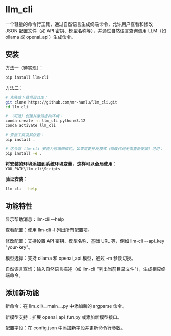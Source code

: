 # llm_cli

一个轻量的命令行工具，通过自然语言生成终端命令，允许用户查看和修改 JSON 配置文件（如 API 密钥、模型名称等），并通过自然语言查询调用 LLM（如 ollama 或 openai_api）生成命令。

## 安装

方法一（待实现）：
``` bash
pip install llm-cli
```
方法二：
``` bash
# 克隆或下载项目仓库：
git clone https://github.com/mr-hanlu/llm_cli.git
cd llm_cli

# （可选）创建并激活虚拟环境：
conda create -n llm_cli python=3.12
conda activate llm_cli

# 安装工具及其依赖：
pip install .

# 这会将 llm-cli 安装为可编辑模式。如果需要开发模式（修改代码无需重新安装）可用：
pip install -e .
```

**将安装的环境添加到系统环境变量，这样可以全局使用**：`YOU_PATH\llm_cli\Scripts`

**验证安装：**
``` bash
llm-cli --help
```

## 功能特性

显示帮助消息：llm-cli --help

查看配置：使用 llm-cli -l 列出所有配置项。

修改配置：支持设置 API 密钥、模型名称、基础 URL 等，例如 llm-cli --api_key "your-key"。

模型选择：支持 ollama 和 openai_api 模型，通过 -m 参数切换。

自然语言查询：输入自然语言描述（如 llm-cli "列出当前目录文件"），生成相应终端命令。

## 添加新功能

新命令：在 llm_cli/\_\_main__.py 中添加新的 argparse 命令。

新模型支持：扩展 openai_api_fun.py 或添加新模型接口。

配置字段：在 config.json 中添加新字段并更新命令行参数。

